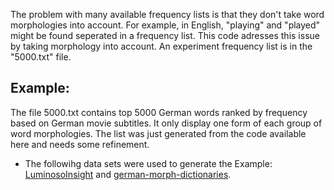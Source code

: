 The problem with many available frequency lists is that they don't take word morphologies into account. For example, in English, "playing" and "played" might be found seperated in a frequency list. This code adresses this issue by taking morphology into account. An experiment frequency list is in the "5000.txt" file.
## Example:
The file 5000.txt contains top 5000 German words ranked by frequency based on German movie subtitles. It only display one form of each group of word morphologies. The list was just generated from the code available here and needs some refinement.

- The followihg data sets were used to generate the Example: [LuminosoInsight](https://github.com/LuminosoInsight/wordfreq) and [german-morph-dictionaries](https://github.com/DuyguA/german-morph-dictionaries).
